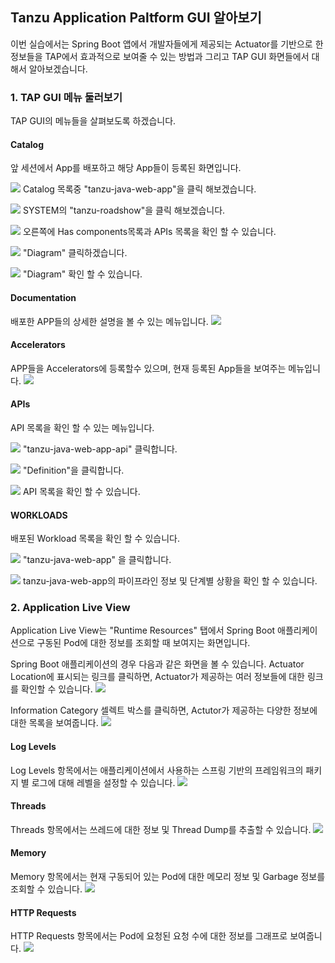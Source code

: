 ## Tanzu Application Paltform GUI 알아보기
이번 실습에서는 Spring Boot 앱에서 개발자들에게 제공되는 Actuator를 기반으로 한 정보들을 TAP에서 효과적으로 보여줄 수 있는 방법과 
그리고 TAP GUI 화면들에서 대해서 알아보겠습니다.


### 1. TAP GUI 메뉴 둘러보기
TAP GUI의 메뉴들을 살펴보도록 하겠습니다.

#### Catalog
앞 세션에서 App를 배포하고 해당 App들이 등록된 화면입니다.

![](../images/gui-01-01.png)
Catalog 목록중 "tanzu-java-web-app"을 클릭 해보겠습니다.


![](../images/gui-01-02.png)
SYSTEM의 "tanzu-roadshow"을 클릭 해보겠습니다.



![](../images/gui-01-03.png)
오른쪽에 Has components목록과 APIs 목록을 확인 할 수 있습니다.



![](../images/gui-01-04.png)
"Diagram" 클릭하겠습니다.



![](../images/gui-01-04.png)
"Diagram" 확인 할 수 있습니다.



#### Documentation
배포한 APP들의 상세한 설명을 볼 수 있는 메뉴입니다.
![](../images/gui-02.png)



#### Accelerators
APP들을  Accelerators에 등록할수 있으며, 현재 등록된 App들을 보여주는 메뉴입니다. 
![](../images/gui-03.png)



#### APIs
API 목록을 확인 할 수 있는 메뉴입니다.

![](../images/gui-04.png)
"tanzu-java-web-app-api" 클릭합니다.



![](../images/gui-05.png)
"Definition"을 클릭합니다.



![](../images/gui-06.png)
API 목록을 확인 할 수 있습니다.

#### WORKLOADS
배포된 Workload 목록을 확인 할 수 있습니다.

![](../images/gui-07.png)
"tanzu-java-web-app" 을 클릭합니다.



![](../images/gui-08.png)
tanzu-java-web-app의 파이프라인  정보 및 단계별 상황을 확인 할 수 있습니다. 




### 2. Application Live View
Application Live View는 "Runtime Resources" 탭에서 Spring Boot 애플리케이션으로 구동된 Pod에 대한 정보를 조회할 때 보여지는 화면입니다.

Spring Boot 애플리케이션의 경우 다음과 같은 화면을 볼 수 있습니다. Actuator Location에 표시되는 링크를 클릭하면, Actuator가 제공하는 여러 정보들에 대한 링크를 확인할 수 있습니다.
![](../images/alv-01.png)

Information Category 셀렉트 박스를 클릭하면, Actutor가 제공하는 다양한 정보에 대한 목록을 보여줍니다.
![](../images/alv-02.png)

#### Log Levels
Log Levels 항목에서는 애플리케이션에서 사용하는 스프링 기반의 프레임워크의 패키지 별 로그에 대해 레벨을 설정할 수 있습니다.
![](../images/alv-03.png)

#### Threads
Threads 항목에서는 쓰레드에 대한 정보 및 Thread Dump를 추출할 수 있습니다.
![](../images/alv-04.png)

#### Memory
Memory 항목에서는 현재 구동되어 있는 Pod에 대한 메모리 정보 및 Garbage 정보를 조회할 수 있습니다.
![](../images/alv-05.png)

#### HTTP Requests
HTTP Requests 항목에서는 Pod에 요청된 요청 수에 대한 정보를 그래프로 보여줍니다.
![](../images/alv-06.png)


